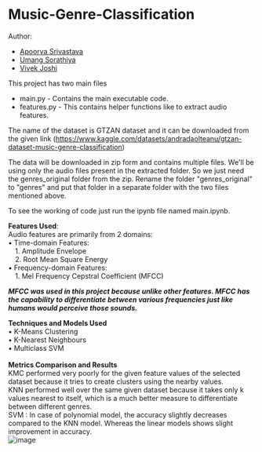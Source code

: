 # Music-Genre-Classification
Author: 
* [Apoorva Srivastava](https://github.com/apooorvasri)
* [Umang Sorathiya](https://github.com/umang718)
* [Vivek Joshi](https://github.com/vivekjoshi556)

This project has two main files
*  main.py - Contains the main executable code.
*  features.py - This contains helper functions like to extract audio features.

The name of the dataset is GTZAN dataset and it can be downloaded from the given link (https://www.kaggle.com/datasets/andradaolteanu/gtzan-dataset-music-genre-classification)

The data will be downloaded in zip form and contains multiple files. We'll be using only the audio files present in the extracted folder. 
So we just need the genres_original folder from the zip. Rename the folder "genres_original" to "genres" and put that folder in a separate folder with the two files mentioned above.

To see the working of code just run the ipynb file named main.ipynb.

**Features Used**:<br/>
Audio features are primarily from 2 domains:<br/>
• Time-domain Features: <br/>
&emsp;1. Amplitude Envelope<br/>
&emsp;2. Root Mean Square Energy<br/>
• Frequency-domain Features:<br/>
&emsp;1. Mel Frequency Cepstral Coefficient (MFCC)<br/>

***MFCC was used in this project because unlike other features. MFCC has the capability to differentiate between various frequencies just like humans would perceive those sounds.***<br/>

**Techniques and Models Used**<br/>
• K-Means Clustering<br/>
• K-Nearest Neighbours<br/>
• Multiclass SVM<br/>
<br/>
**Metrics Comparison and Results**<br/>
KMC performed very poorly for the given feature values of the selected dataset because it tries to create clusters using the nearby values.<br/>
KNN performed well over the same given dataset because it takes only k values nearest to itself, which is a much better measure to differentiate between different genres.<br/>
SVM : In case of polynomial model, the accuracy slightly decreases compared to the KNN model. Whereas the linear models shows slight improvement in accuracy.<br/>
![image](https://user-images.githubusercontent.com/38426238/173165415-36ca8ae8-6f18-43fd-a452-3d71c5c0e7b6.png)







